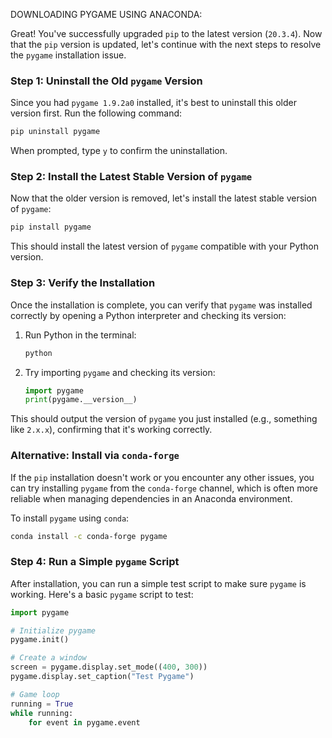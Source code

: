 DOWNLOADING PYGAME USING ANACONDA:



Great! You've successfully upgraded `pip` to the latest version (`20.3.4`). Now that the `pip` version is updated, let's continue with the next steps to resolve the `pygame` installation issue.

### Step 1: Uninstall the Old `pygame` Version

Since you had `pygame 1.9.2a0` installed, it's best to uninstall this older version first. Run the following command:

```bash
pip uninstall pygame
```

When prompted, type `y` to confirm the uninstallation.

### Step 2: Install the Latest Stable Version of `pygame`

Now that the older version is removed, let's install the latest stable version of `pygame`:

```bash
pip install pygame
```

This should install the latest version of `pygame` compatible with your Python version.

### Step 3: Verify the Installation

Once the installation is complete, you can verify that `pygame` was installed correctly by opening a Python interpreter and checking its version:

1. Run Python in the terminal:
   ```bash
   python
   ```

2. Try importing `pygame` and checking its version:
   ```python
   import pygame
   print(pygame.__version__)
   ```

This should output the version of `pygame` you just installed (e.g., something like `2.x.x`), confirming that it's working correctly.

### Alternative: Install via `conda-forge`

If the `pip` installation doesn't work or you encounter any other issues, you can try installing `pygame` from the `conda-forge` channel, which is often more reliable when managing dependencies in an Anaconda environment.

To install `pygame` using `conda`:

```bash
conda install -c conda-forge pygame
```

### Step 4: Run a Simple `pygame` Script

After installation, you can run a simple test script to make sure `pygame` is working. Here's a basic `pygame` script to test:

```python
import pygame

# Initialize pygame
pygame.init()

# Create a window
screen = pygame.display.set_mode((400, 300))
pygame.display.set_caption("Test Pygame")

# Game loop
running = True
while running:
    for event in pygame.event

